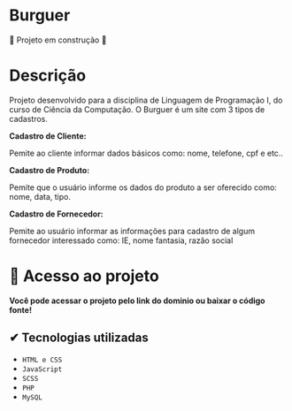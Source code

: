 # Burguer

:construction: Projeto em construção :construction:

# Descrição

<p>Projeto desenvolvido para a disciplina de Linguagem de Programação I, do curso de Ciência da Computação. O Burguer é um site com
3 tipos de cadastros.</p>

**Cadastro de Cliente:** <p>Pemite ao cliente informar dados básicos como: nome, telefone, cpf e etc..</p>
**Cadastro de Produto:** <p>Pemite que o usuário informe os dados do produto a ser oferecido como: nome, data, tipo.</p>
**Cadastro de Fornecedor:** <p>Pemite ao usuário informar as informações para cadastro de algum fornecedor interessado como: IE, nome fantasia, razão social</p>

# 📁 Acesso ao projeto

**Você pode acessar o projeto pelo link do dominio ou baixar o código fonte!**

## ✔ Tecnologias utilizadas

- `HTML e CSS`
- `JavaScript`
- `SCSS`
- `PHP`
- `MySQL`
